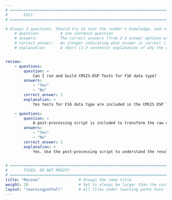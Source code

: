 ```yaml
---
# ================================================================================
#       Edit
# ================================================================================

# Always 3 questions. Should try to test the reader's knowledge, and reinforce the key points you want them to remember.
    # question:         A one sentence question
    # answers:          The correct answers (from 2-4 answer options only). Should be surrounded by quotes.
    # correct_answer:   An integer indicating what answer is correct (index starts from 0)
    # explanation:      A short (1-3 sentence) explanation of why the correct answer is correct. Can add aditional context if desired


review:
    - questions:
        question: >
            Can I run and build CMSIS-DSP Tests for F16 data type?
        answers:
            - "Yes"
            - "No"
        correct_answer: 1                  
        explanation: >
            Yes tests for F16 data type are included in the CMSIS DSP Test suite.

    - questions:
        question: >
            A post-processing script is included to transform the raw output from the tests into human readable output.
        answers:
            - "Yes"
            - "No"
        correct_answer: 1                     
        explanation: >
            Yes. Use the post-processing script to understand the results.
               

# ================================================================================
#       FIXED, DO NOT MODIFY
# ================================================================================
title: "Review"                 # Always the same title
weight: 20                      # Set to always be larger than the content in this path
layout: "learningpathall"       # All files under learning paths have this same wrapper
---
```


